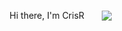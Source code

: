 <div id="header" align="center" style="display: grid; align-items: center; grid-template-columns: 1fr 1fr 1fr; column-gap: 5px;">
  <p>Hi there, I'm CrisR</p>
  <img src="[https://giphy.com/stickers/MicrosoftCloud-microsoft-cloud-ms-TMMbKhReNwZNak8Wah](https://i.giphy.com/media/v1.Y2lkPTc5MGI3NjExcWpsOHpuYWY3eGZ5eWE5b3E2ZWYzMXhzZDJnMGVxZWdvM3BqMDB5ciZlcD12MV9pbnRlcm5hbF9naWZfYnlfaWQmY3Q9cw/TMMbKhReNwZNak8Wah/giphy.gif)" style="max-width: 100%; display: inline-block;"></img>
  
</div>
<!--
**CrisRaptor/CrisRaptor** is a ✨ _special_ ✨ repository because its `README.md` (this file) appears on your GitHub profile.

Here are some ideas to get you started:

- 🔭 I’m currently working on ...
- 🌱 I’m currently learning ...
- 👯 I’m looking to collaborate on ...
- 🤔 I’m looking for help with ...
- 💬 Ask me about ...
- 📫 How to reach me: ...
- 😄 Pronouns: ...
- ⚡ Fun fact: ...
-->
